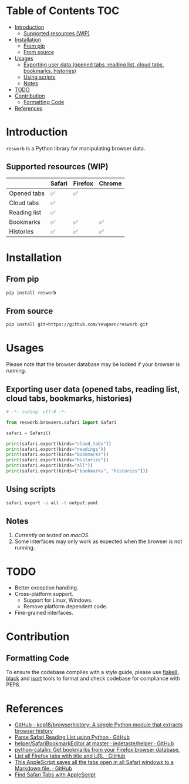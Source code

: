 # Table of Contents <span class="tag" tag-name="TOC"><span class="smallcaps">TOC</span></span>

-   [Introduction](#introduction)
    -   [Supported resources (WIP)](#supported-resources-wip)
-   [Installation](#installation)
    -   [From pip](#from-pip)
    -   [From source](#from-source)
-   [Usages](#usages)
    -   [Exporting user data (opened tabs, reading list, cloud tabs, bookmarks, histories)](#exporting-user-data-opened-tabs-reading-list-cloud-tabs-bookmarks-histories)
    -   [Using scripts](#using-scripts)
    -   [Notes](#notes)
-   [TODO](#todo)
-   [Contribution](#contribution)
    -   [Formatting Code](#formatting-code)
-   [References](#references)

# Introduction

`resworb` is a Python library for manipulating browser data.

## Supported resources (WIP)

|              | Safari | Firefox | Chrome |
|--------------|--------|---------|--------|
| Opened tabs  | ✅      | ✅       |        |
| Cloud tabs   | ✅      |         |        |
| Reading list | ✅      |         |        |
| Bookmarks    | ✅      | ✅       | ✅      |
| Histories    | ✅      | ✅       | ✅      |

# Installation

## From pip

``` bash
pip install resworb
```

## From source

``` bash
pip install git+https://github.com/Yevgnen/resworb.git
```

# Usages

Please note that the browser database may be locked if your browser is running.

## Exporting user data (opened tabs, reading list, cloud tabs, bookmarks, histories)

``` Python
# -*- coding: utf-8 -*-

from resworb.browsers.safari import Safari

safari = Safari()

print(safari.export(kinds="cloud_tabs"))
print(safari.export(kinds="readings"))
print(safari.export(kinds="bookmarks"))
print(safari.export(kinds="histories"))
print(safari.export(kinds="all"))
print(safari.export(kinds=["bookmarks", "histories"]))
```

## Using scripts

``` bash
safari export -s all -t output.yaml
```

## Notes

1.  *Currently on tested on macOS.*
2.  Some interfaces may only work as expected when the browser is not running.

# TODO

-   Better exception handling.
-   Cross-platform support.
    -   Support for Linux, Windows.
    -   Remove platform dependent code.
-   Fine-grained interfaces.

# Contribution

## Formatting Code

To ensure the codebase complies with a style guide, please use [flake8](https://github.com/PyCQA/flake8), [black](https://github.com/psf/black) and [isort](https://github.com/PyCQA/isort) tools to format and check codebase for compliance with PEP8.

# References

-   [GitHub - kcp18/browserhistory: A simple Python module that extracts browser history](https://github.com/kcp18/browserhistory)
-   [Parse Safari Reading List using Python · GitHub](https://gist.github.com/ghutchis/f7362256064e3ad82aaf583511fca503)
-   [helper/SafariBookmarkEditor at master · jedetaste/helper · GitHub](https://github.com/jedetaste/helper/blob/master/bin/SafariBookmarkEditor)
-   [python-catalin: Get bookmarks from your Firefox browser database.](https://python-catalin.blogspot.com/2019/03/get-bookmarks-from-your-firefox-browser.html)
-   [List all Firefox tabs with title and URL · GitHub](https://gist.github.com/tmonjalo/33c4402b0d35f1233020bf427b5539fa)
-   [This AppleScript saves all the tabs open in all Safari windows to a Markdown file. · GitHub](https://gist.github.com/kshiteesh/b72e93d31d65008fcd11)
-   [Find Safari Tabs with AppleScript](https://hea-www.harvard.edu/~fine/OSX/safari-tabs.html)

